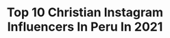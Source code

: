 ---
title: Top 10 Christian Instagram Influencers In Peru In 2021
description: >-
  Find top christian Instagram influencers in Peru in 2021. Most popular hashtags: #peru #cuarentena #musica.
platform: Instagram
hits: 22
text_top: Analyze the most popular Instagram accounts on inBeat.
text_bottom: Our platform holds 22 Instagram influencers like this in Peru for you to work with.
profiles:
  - username: "cindysotelomusic"
    fullname: >-
      Cindy Sotelo
    bio: >-
      Cantante 🎷🎤 Voz para Jerry Rivera, Tito Nieves y más. Music teacher🎵 Vegetariana 🌱 Comunicadora 🎙 ✨Seamos felices 👇COVER
    location: "Peru"
    followers: 15337
    engagement: 619
    commentsToLikes: 0.232076
    id: ck1397lpijxqn0i19dxzifad4
    verified: false
    hashtags: "#nature, #musiclife, #per, #instapic"
  - username: "pedrololiperu"
    fullname: >-
      𝙋𝙀𝘿𝙍𝙊 𝙇𝙊𝙇𝙄
    bio: >-
      🎤Cantante 🇵🇪 #Grupo5 👨🏻‍🎤 Concierto Virtuales y Saludos Personalizados 📲 Contacto: @tonysamoficial 🎥Suscríbete a mi canal 👇
    location: "Peru"
    followers: 282983
    engagement: 133
    commentsToLikes: 0.027435
    id: ck5zufbnc296j0i14mgzqfzdn
    verified: true
    hashtags: "#latepost, #alessio, #recuerdos, #cumbia"
  - username: "grupo5christian"
    fullname: >-
      Christian - Grupo5
    bio: >-
      👨🏽‍🎓Berklee College of Music Cantante del #Grupo5 Concierto Halloween -👇🏽
    location: "Peru"
    followers: 481209
    engagement: 97
    commentsToLikes: 0.022877
    id: ck8sxv34rirxx0j78301rjwyx
    verified: true
    hashtags: "#christianyaipen, #cumbia, #per, #parquedelaamistad"
  - username: "conciertosperu"
    fullname: >-
      Conciertos Perú 🇵🇪
    bio: >-
      Cuenta oficial de Conciertos Perú, la agenda más completa del país. 👇🏼
    location: "Peru"
    followers: 64136
    engagement: 78
    commentsToLikes: 0.029774
    id: ck5cknbg5x87d0i11gsk9a9mv
    verified: false
    hashtags: "#thebeatles, #lima, #conciertos, #conciertosperu"
  - username: "maricieloeffio"
    fullname: >-
      Maricielo Effio
    bio: >-
      💜 Mama de Brissa 🎭Actriz Peru 🇵🇪 👉🏼Fanny en #DeVueltaAlBarrio📺 @americatelevision 💃Dancer 👼Ex paquita
    location: "Peru"
    followers: 421511
    engagement: 341
    commentsToLikes: 0.037728
    id: ck5bwfpzflm6s0i11qjclpbt8
    verified: false
    hashtags: "#quedateencasa, #cuarentena, #fanny, #dancing"
  - username: "estela_trujillof"
    fullname: >-
      ⚡️乇丂ㄒ乇ㄥ卂    ㄒ尺ㄩﾌ丨ㄥㄥㄖ⚡
    bio: >-
      Cantante Contrataciones: 676724877 GRANADA📍 Ya podéis escuchar mi nuevo tema "MÍRAME”⬇️⬇️⬇️
    location: "Peru"
    followers: 10608
    engagement: 1402
    commentsToLikes: 0.037655
    id: ck6u0nwupgsbd0j71ff9v4xwj
    verified: false
    hashtags: ""
  - username: "veggienellaa"
    fullname: >-
      Antonella Massé
    bio: >-
      Estilo de vida saludable || Med student Miss Teen Sudamerica Internacional 3ra ed. Miss Teen Sudamerica Perú 2018
    location: "Peru"
    followers: 18941
    engagement: 627
    commentsToLikes: 0.032717
    id: ck5q3ih2vkw4r0i118c32t6ll
    verified: false
    hashtags: "#artesmarciales, #fit, #workout, #girl"
  - username: "victorgonzalesoficial"
    fullname: >-
      Victor Gonzales Oficial
    bio: >-
      
    location: "Peru"
    followers: 131947
    engagement: 109
    commentsToLikes: 0.026057
    id: ck5bxvrh6oi400i116s1yj0cs
    verified: false
    hashtags: "#newcolleccion, #victor, #cuarentena, #comodidad"
  - username: "elcocoterodelila"
    fullname: >-
      Lila morillo
    bio: >-
      Hija dDios coheredera conJesús amante Zulia VZLA cantante madre @lilianarodriguezmorillo @soylilibethmorillo abuela @galilealopezmorillo_ #TRUMP2020
    location: "Peru"
    followers: 91858
    engagement: 152
    commentsToLikes: 0.091159
    id: ckaovzh6a6r7t0i789yo1g896
    verified: true
    hashtags: "#venezuelanpower, #morillopower, #trumppence2020, #democracia"
  - username: "mauriciomesones"
    fullname: >-
      Mauricio Mesones
    bio: >-
      Cariñito - Video Oficial
    location: "Peru"
    followers: 23090
    engagement: 507
    commentsToLikes: 0.052940
    id: ck55m4vea387u0i112p9cvshl
    verified: false
    hashtags: ""
---